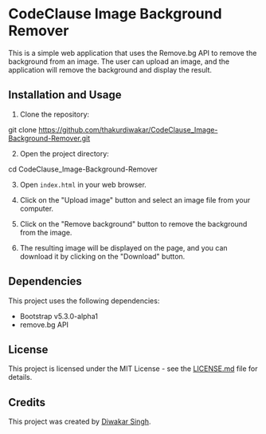 # CodeClause Image Background Remover

This is a simple web application that uses the Remove.bg API to remove the background from an image. The user can upload an image, and the application will remove the background and display the result.

## Installation and Usage

1. Clone the repository:

git clone https://github.com/thakurdiwakar/CodeClause_Image-Background-Remover.git



2. Open the project directory:

cd CodeClause_Image-Background-Remover




3. Open `index.html` in your web browser.

4. Click on the "Upload image" button and select an image file from your computer.

5. Click on the "Remove background" button to remove the background from the image.

6. The resulting image will be displayed on the page, and you can download it by clicking on the "Download" button.

## Dependencies

This project uses the following dependencies:

- Bootstrap v5.3.0-alpha1
- remove.bg API

## License

This project is licensed under the MIT License - see the [LICENSE.md](LICENSE.md) file for details.

## Credits

This project was created by [Diwakar Singh](https://github.com/thakurdiwakar).
